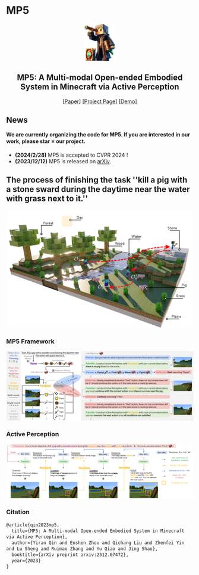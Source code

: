 # MP5
<p align="center"> <img src="Image/logo.png" height=100> </p>
<div align="center">

## MP5: A Multi-modal Open-ended Embodied System in Minecraft via Active Perception
[[Paper](https://arxiv.org/abs/2312.07472v2)]
[[Project Page](https://iranqin.github.io/MP5.github.io/)]
[[Demo](https://www.youtube.com/watch?v=AZeS3C_S_3M)]
</div>

## News

**We are currently organizing the code for MP5. If you are interested in our work, please star ⭐ our project.**

- **(2024/2/28)** MP5 is accepted to CVPR 2024 !
- **(2023/12/12)** MP5 is released on [arXiv](https://arxiv.org/abs/2312.07472v2).


## The process of finishing the task ''kill a pig with a stone sward during the daytime near the water with grass next to it.''
<p align="center">
  <img src="Image/motivation.png">
</p>


### MP5 Framework
<p align="center">
  <img src="Image/pipeline.png">
</p>

### Active Perception
<p align="center">
  <img src="Image/active_perception.png">
</p>

### Citation	
```
@article{qin2023mp5,
  title={MP5: A Multi-modal Open-ended Embodied System in Minecraft via Active Perception},
  author={Yiran Qin and Enshen Zhou and Qichang Liu and Zhenfei Yin and Lu Sheng and Ruimao Zhang and Yu Qiao and Jing Shao},
  booktitle={arXiv preprint arxiv:2312.07472},
  year={2023}
}
```
